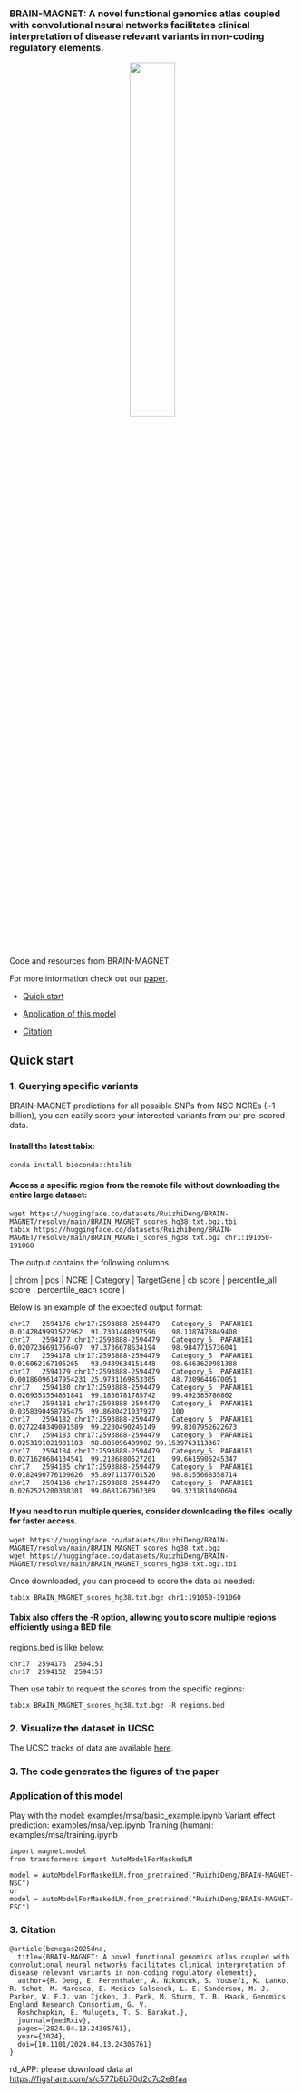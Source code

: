 ### BRAIN-MAGNET: A novel functional genomics atlas coupled with convolutional neural networks facilitates clinical interpretation of disease relevant variants in non-coding regulatory elements.

<div align=center><img src="https://github.com/user-attachments/assets/0c847ee6-a48a-43a6-85d8-cec5ed7bf896" width="40%"></div>

Code and resources from BRAIN-MAGNET.

For more information check out our [paper](https://doi.org/10.1101/2024.04.13.24305761).

* [Quick start](https://github.com/ruizhideng/BRAIN-MAGNET/edit/main/README.md#1-querying-specific-variants)

* [Application of this model](https://github.com/ruizhideng/BRAIN-MAGNET/edit/main/README.md#2-application-of-this-model)

* [Citation](https://github.com/ruizhideng/BRAIN-MAGNET/edit/main/README.md#3-citation)

## Quick start

### 1. Querying specific variants

BRAIN-MAGNET predictions for all possible SNPs from NSC NCREs (~1 billion), you can easily score your interested variants from our pre-scored data.

#### Install the latest tabix:

```
conda install bioconda::htslib
````

#### Access a specific region from the remote file without downloading the entire large dataset:

````
wget https://huggingface.co/datasets/RuizhiDeng/BRAIN-MAGNET/resolve/main/BRAIN_MAGNET_scores_hg38.txt.bgz.tbi
tabix https://huggingface.co/datasets/RuizhiDeng/BRAIN-MAGNET/resolve/main/BRAIN_MAGNET_scores_hg38.txt.bgz chr1:191050-191060
````

The output contains the following columns:

| chrom | pos | NCRE | Category | TargetGene | cb score | percentile_all score | percentile_each score |

Below is an example of the expected output format:

```
chr17	2594176	chr17:2593888-2594479	Category_5	PAFAH1B1	0.0142849991522962	91.7301440397596	98.1387478849408
chr17	2594177	chr17:2593888-2594479	Category_5	PAFAH1B1	0.0207236691756407	97.3736678634194	98.9847715736041
chr17	2594178	chr17:2593888-2594479	Category_5	PAFAH1B1	0.016062167105265	93.9489634151448	98.6463620981388
chr17	2594179	chr17:2593888-2594479	Category_5	PAFAH1B1	0.00186096147954231	25.9731169853305	48.7309644670051
chr17	2594180	chr17:2593888-2594479	Category_5	PAFAH1B1	0.0269353554851841	99.1836781785742	99.492385786802
chr17	2594181	chr17:2593888-2594479	Category_5	PAFAH1B1	0.0358390458795475	99.8680421037927	100
chr17	2594182	chr17:2593888-2594479	Category_5	PAFAH1B1	0.0272240349091589	99.2280490245149	99.8307952622673
chr17	2594183	chr17:2593888-2594479	Category_5	PAFAH1B1	0.0253191021981183	98.885096409902	99.1539763113367
chr17	2594184	chr17:2593888-2594479	Category_5	PAFAH1B1	0.0271620684134541	99.2186880527201	99.6615905245347
chr17	2594185	chr17:2593888-2594479	Category_5	PAFAH1B1	0.0182490776109626	95.8971137701526	98.8155668358714
chr17	2594186	chr17:2593888-2594479	Category_5	PAFAH1B1	0.0262525200308301	99.0681267062369	99.3231810490694
```

#### If you need to run multiple queries, consider downloading the files locally for faster access.

```
wget https://huggingface.co/datasets/RuizhiDeng/BRAIN-MAGNET/resolve/main/BRAIN_MAGNET_scores_hg38.txt.bgz
wget https://huggingface.co/datasets/RuizhiDeng/BRAIN-MAGNET/resolve/main/BRAIN_MAGNET_scores_hg38.txt.bgz.tbi
```
Once downloaded, you can proceed to score the data as needed:

````
tabix BRAIN_MAGNET_scores_hg38.txt.bgz chr1:191050-191060
````

#### Tabix also offers the -R option, allowing you to score multiple regions efficiently using a BED file.

regions.bed is like below:

```
chr17  2594176  2594151
chr17  2594152  2594157
```

Then use tabix to request the scores from the specific regions:

```
tabix BRAIN_MAGNET_scores_hg38.txt.bgz -R regions.bed
```

### 2. Visualize the dataset in UCSC

The UCSC tracks of data are available [here](https://genome.ucsc.edu/s/BarakatLab/BrainMagnet_NSC_ESC_cb_scoreshg38).

###  3. The code generates the figures of the paper


### Application of this model


Play with the model: examples/msa/basic_example.ipynb
Variant effect prediction: examples/msa/vep.ipynb
Training (human): examples/msa/training.ipynb

```
import magnet.model
from transformers import AutoModelForMaskedLM

model = AutoModelForMaskedLM.from_pretrained("RuizhiDeng/BRAIN-MAGNET-NSC")
or
model = AutoModelForMaskedLM.from_pretrained("RuizhiDeng/BRAIN-MAGNET-ESC")
```

### 3. Citation
```
@article{benegas2025dna,
  title={BRAIN-MAGNET: A novel functional genomics atlas coupled with convolutional neural networks facilitates clinical interpretation of disease relevant variants in non-coding regulatory elements},
  author={R. Deng, E. Perenthaler, A. Nikoncuk, S. Yousefi, K. Lanko, R. Schot, M. Maresca, E. Medico-Salsench, L. E. Sanderson, M. J. Parker, W. F.J. van Ijcken, J. Park, M. Sturm, T. B. Haack, Genomics England Research Consortium, G. V. 
  Roshchupkin, E. Mulugeta, T. S. Barakat.},
  journal={medRxiv},
  pages={2024.04.13.24305761},
  year={2024},
  doi={10.1101/2024.04.13.24305761}
}
```
rd_APP: please download data at https://figshare.com/s/c577b8b70d2c7c2e8faa
